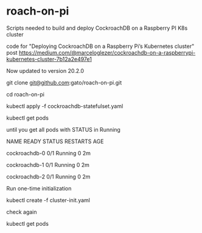 # roach-on-pi
Scripts needed to build and deploy CockroachDB on a Raspberry PI K8s cluster 

code for "Deploying CockroachDB on a Raspberry Pi’s Kubernetes cluster" post
https://medium.com/@marceloglezer/cockroachdb-on-a-raspberrypi-kubernetes-cluster-7b12a2e497e1

Now updated to version 20.2.0

git clone git@github.com:gato/roach-on-pi.git

cd roach-on-pi

kubectl apply -f cockroachdb-statefulset.yaml

kubectl get pods


until you get all pods with STATUS in Running

NAME            READY     STATUS    RESTARTS   AGE

cockroachdb-0   0/1       Running   0          2m

cockroachdb-1   0/1       Running   0          2m

cockroachdb-2   0/1       Running   0          2m


Run one-time initialization

kubectl create -f cluster-init.yaml

check again

kubectl get pods

